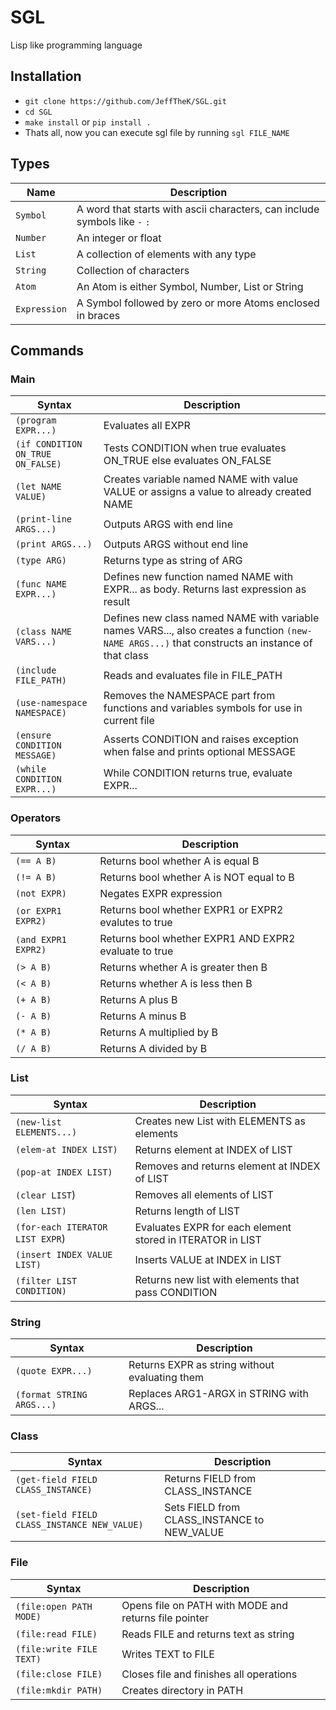 # SGL

Lisp like programming language

## Installation

* `git clone https://github.com/JeffTheK/SGL.git`
* `cd SGL`
* `make install` or `pip install .`
* Thats all, now you can execute sgl file by running `sgl FILE_NAME`

## Types

|Name|Description|
|---|---|
|`Symbol`| A word that starts with ascii characters, can include symbols like `-` `:` |
|`Number`| An integer or float |
|`List`| A collection of elements with any type |
|`String`| Collection of characters |
|`Atom`| An Atom is either Symbol, Number, List or String |
|`Expression`| A Symbol followed by zero or more Atoms enclosed in braces |

## Commands

### Main

|Syntax|Description|
|---|---|
|`(program EXPR...)`|Evaluates all EXPR|
|`(if CONDITION ON_TRUE ON_FALSE)`|Tests CONDITION when true evaluates ON_TRUE else evaluates ON_FALSE|
|`(let NAME VALUE)`|Creates variable named NAME with value VALUE or assigns a value to already created NAME|
|`(print-line ARGS...)`| Outputs ARGS with end line |
|`(print ARGS...)` | Outputs ARGS without end line |
|`(type ARG)`| Returns type as string of ARG |
|`(func NAME EXPR...)` | Defines new function named NAME with EXPR... as body. Returns last expression as result |
|`(class NAME VARS...)`| Defines new class named NAME with variable names VARS..., also creates a function `(new-NAME ARGS...)` that constructs an instance of that class |
|`(include FILE_PATH)` | Reads and evaluates file in FILE_PATH |
|`(use-namespace NAMESPACE)` | Removes the NAMESPACE part from functions and variables symbols for use in current file |
|`(ensure CONDITION MESSAGE)` | Asserts CONDITION and raises exception when false and prints optional MESSAGE |
|`(while CONDITION EXPR...)` | While CONDITION returns true, evaluate EXPR... |

### Operators

|Syntax|Description|
|------|-----------|
|`(== A B)`| Returns bool whether A is equal B |
|`(!= A B)`| Returns bool whether A is NOT equal to B |
|`(not EXPR)`| Negates EXPR expression |
|`(or EXPR1 EXPR2)`| Returns bool whether EXPR1 or EXPR2 evalutes to true |
|`(and EXPR1 EXPR2)`| Returns bool whether EXPR1 AND EXPR2 evaluate to true |
|`(> A B)`| Returns whether A is greater then B |
|`(< A B)`| Returns whether A is less then B |
|`(+ A B)`| Returns A plus B |
|`(- A B)`| Returns A minus B |
|`(* A B)`| Returns A multiplied by B |
|`(/ A B)`| Returns A divided by B |

### List

|Syntax|Description|
|------|-----------|
|`(new-list ELEMENTS...)`| Creates new List with ELEMENTS as elements|
|`(elem-at INDEX LIST)`| Returns element at INDEX of LIST|
|`(pop-at INDEX LIST)`| Removes and returns element at INDEX of LIST|
|`(clear LIST`)| Removes all elements of LIST|
|`(len LIST)`| Returns length of LIST|
|`(for-each ITERATOR LIST EXPR`)| Evaluates EXPR for each element stored in ITERATOR in LIST |
|`(insert INDEX VALUE LIST)` | Inserts VALUE at INDEX in LIST |
|`(filter LIST CONDITION)` | Returns new list with elements that pass CONDITION |

### String

|Syntax|Description|
|------|-----------|
|`(quote EXPR...)`| Returns EXPR as string without evaluating them |
|`(format STRING ARGS...)` | Replaces ARG1-ARGX in STRING with ARGS... |

### Class

|Syntax|Description|
|------|-----------|
|`(get-field FIELD CLASS_INSTANCE)`| Returns FIELD from CLASS_INSTANCE |
|`(set-field FIELD CLASS_INSTANCE NEW_VALUE)` | Sets FIELD from CLASS_INSTANCE to NEW_VALUE |

### File
|Syntax|Description|
|------|-----------|
|`(file:open PATH MODE)` | Opens file on PATH with MODE and returns file pointer |
|`(file:read FILE)` | Reads FILE and returns text as string |
|`(file:write FILE TEXT)` | Writes TEXT to FILE |
|`(file:close FILE)` | Closes file and finishes all operations |
|`(file:mkdir PATH)` | Creates directory in PATH |
